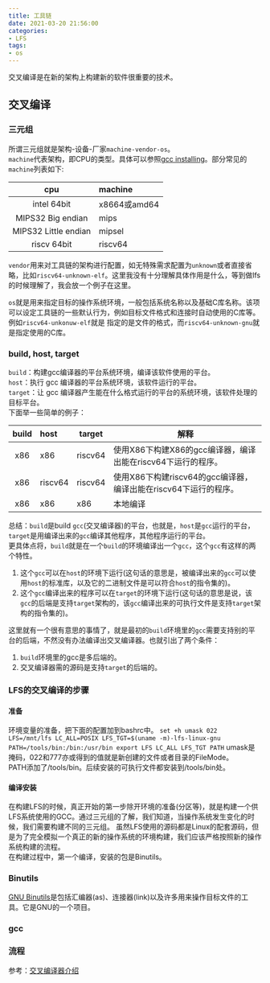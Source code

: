 ```yaml
---
title: 工具链
date: 2021-03-20 21:56:00
categories:
- LFS
tags:
- os
---
```

交叉编译是在新的架构上构建新的软件很重要的技术。

## 交叉编译

### 三元组
所谓三元组就是架构-设备-厂家`machine-vendor-os`。   
`machine`代表架构，即CPU的类型。具体可以参照[gcc installing](https://gcc.gnu.org/install/specific.html)。部分常见的`machine`列表如下:  

| cpu | machine | 
| :---: | :------- | 
| intel 64bit | x8664或amd64 |
| MIPS32 Big endian | mips |
| MIPS32 Little endian | mipsel |
| riscv 64bit | riscv64 |

`vendor`用来对工具链的架构进行配置，如无特殊需求配置为`unknown`或者直接省略，比如`riscv64-unknown-elf`。这里我没有十分理解具体作用是什么，等到做lfs的时候理解了，我会放一个例子在这里。

`os`就是用来指定目标的操作系统环境，一般包括系统名称以及基础C库名称。该项可以设定工具链的一些默认行为，例如目标文件格式和连接时自动使用的C库等。例如`riscv64-unkonuw-elf`就是
指定的是文件的格式，而`riscv64-unknown-gnu`就是指定使用的C库。

### build, host, target
`build`：构建gcc编译器的平台系统环境，编译该软件使用的平台。   
`host`：执行 gcc 编译器的平台系统环境，该软件运行的平台。   
`target`：让 gcc 编译器产生能在什么格式运行的平台的系统环境，该软件处理的目标平台。   
下面举一些简单的例子：

| build | host | target | 解释 | 
| :---: | :---- | ---- | ---- |
| x86 | x86 | riscv64 | 使用X86下构建X86的gcc编译器，编译出能在riscv64下运行的程序。 |
| x86 | riscv64 | riscv64 | 使用X86下构建riscv64的gcc编译器，编译出能在riscv64下运行的程序。 |
| x86 | x86 | x86 | 本地编译 |

总结：`build`是build `gcc`(交叉编译器)的平台，也就是，`host`是`gcc`运行的平台，`target`是用编译出来的`gcc`编译其他程序，其他程序运行的平台。   
更具体点将，`build`就是在一个`build`的环境编译出一个`gcc`，这个`gcc`有这样的两个特性。
1. 这个`gcc`可以在`host`的环境下运行(这句话的意思是，被编译出来的`gcc`可以使用`host`的标准库，以及它的二进制文件是可以符合`host`的指令集的)。
2. 这个`gcc`编译出来的程序可以在`target`的环境下运行(这句话的意思是说，该`gcc`的后端是支持`target`架构的，该`gcc`编译出来的可执行文件是支持`target`架构的指令集的)。   

这里就有一个很有意思的事情了，就是最初的`build`环境里的`gcc`需要支持别的平台的后端，不然没有办法编译出交叉编译器。也就引出了两个条件：
1. `build`环境里的gcc是多后端的。  
2. 交叉编译器需的源码是支持`target`的后端的。

### LFS的交叉编译的步骤
#### 准备
环境变量的准备，把下面的配置加到bashrc中。
`
set +h
umask 022
LFS=/mnt/lfs
LC_ALL=POSIX
LFS_TGT=$(uname -m)-lfs-linux-gnu
PATH=/tools/bin:/bin:/usr/bin
export LFS LC_ALL LFS_TGT PATH
`
umask是掩码，022和777亦或得到的值就是新创建的文件或者目录的FileMode。  
PATH添加了/tools/bin。后续安装的可执行文件都安装到/tools/bin处。

#### 编译安装
在构建LFS的时候，真正开始的第一步除开环境的准备(分区等)，就是构建一个供LFS系统使用的GCC。通过三元组的了解，我们知道，当操作系统发生变化的时候，我们需要构建不同的三元组。
虽然LFS使用的源码都是Linux的配套源码，但是为了完全模拟一个真正的新的操作系统的环境构建，我们应该严格按照新的操作系统构建的流程。   
在构建过程中，第一个编译，安装的包是Binutils。

### Binutils
[GNU Binutils](https://www.gnu.org/software/binutils/)是包括汇编器(as)、连接器(link)以及许多用来操作目标文件的工具。它是GNU的一个项目。


### gcc

### 流程

参考：[交叉编译器介绍](https://oscourse-tsinghua.gitbook.io/loongsoncsprj2020-manual/ucore/crosstools)
